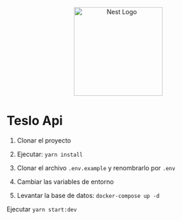 <p align="center">
  <a href="http://nestjs.com/" target="blank"><img src="https://nestjs.com/img/logo-small.svg" width="200" alt="Nest Logo" /></a>
</p>

# Teslo Api

 1. Clonar el proyecto

 2. Ejecutar: ```yarn install```
 3. Clonar el archivo ```.env.example``` y renombrarlo por ```.env``` 

 4. Cambiar las variables de entorno
 
 5. Levantar la base de datos: ```docker-compose up -d```

 Ejecutar ```yarn start:dev```
